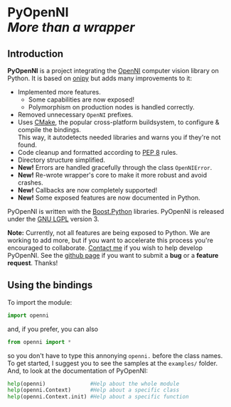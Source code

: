 # PyOpenNI <br/>_More than a wrapper_</small> #

## Introduction ##

**PyOpenNI** is a project integrating the [OpenNI](http://openni.org) computer vision library on Python. It is based on [onipy](http://code.google.com/p/onipy) but adds many improvements to it:

 * Implemented more features.
   - Some capabilities are now exposed!
   - Polymorphism on production nodes is handled correctly.
 * Removed unnecessary `OpenNI` prefixes.
 * Uses [CMake](http://cmake.org), the popular cross-platform buildsystem, to configure & compile the bindings.  
   This way, it autodetects needed libraries and warns you if they're not found.
 * Code cleanup and formatted according to [PEP 8](http://www.python.org/dev/peps/pep-0008) rules.
 * Directory structure simplified.
 * **New!** Errors are handled gracefully through the class `OpenNIError`.
 * **New!** Re-wrote wrapper's core to make it more robust and avoid crashes.
 * **New!** Callbacks are now completely supported!
 * **New!** Some exposed features are now documented in Python.

PyOpenNI is written with the [Boost.Python](http://www.boost.org/doc/libs/release/libs/python/doc/index.html) libraries. PyOpenNI is released under the [GNU LGPL](http://www.gnu.org/licenses/lgpl.html) version 3.

**Note:** Currently, not all features are being exposed to Python. We are working to add more, but if you want to accelerate this process you're encouraged to collaborate. [Contact me](mailto:jmendeth@gmail.com) if you wish to help develop PyOpenNI.
See the [github page](https://github.com/jmendeth/PyOpenNI) if you want to submit a **bug** or a **feature request**. Thanks!

## Using the bindings ##

To import the module:

```python
import openni
```

and, if you prefer, you can also

```python
from openni import *
```

so you don't have to type this annonying `openni.` before the class names.  
To get started, I suggest you to see the samples at the `examples/` folder.
And, to look at the documentation of PyOpenNI:

```python
help(openni)              #Help about the whole module
help(openni.Context)      #Help about a specific class
help(openni.Context.init) #Help about a specific function
```

